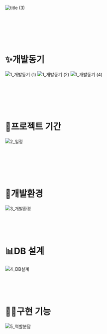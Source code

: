 ![title (3)](https://github.com/eunzzzzz1/projectCruise/assets/139827141/97b8b2be-7608-44b7-b417-923cd6b0a765)


<br><br>

<br><br>


# ✨개발동기
![1_개발동기 (1)](https://github.com/eunzzzzz1/projectCruise/assets/139827141/856d3d1e-7da9-4684-871e-b5de46053f61)
![1_개발동기 (2)](https://github.com/eunzzzzz1/projectCruise/assets/139827141/8a1c1ae2-f0b0-4b88-8c84-3776c828546c)
![1_개발동기 (4)](https://github.com/eunzzzzz1/projectCruise/assets/139827141/767b162b-14fe-45d3-a428-7ed91b9c4fb6)



<br><br>

<br><br>

# 📅프로젝트 기간
![2_일정](https://github.com/eunzzzzz1/projectCruise/assets/139827141/a7bf19a0-3f65-4c1b-8d0b-a0fefaba4073)

<br><br>

<br><br>



# 🔧개발환경
![3_개발환경](https://github.com/eunzzzzz1/projectCruise/assets/139827141/ef300383-6c63-4c0f-9c2a-8f2c39abf3cd)
<br><br>

<br><br>


# 📊DB 설계
![4_DB설계](https://github.com/eunzzzzz1/projectCruise/assets/139827141/fde770a9-aeb7-4d60-a997-052845d1b199)
<br><br>

<br><br>


# 🧑‍💻구현 기능
![5_역할분담](https://github.com/eunzzzzz1/projectCruise/assets/139827141/7cb50ac0-6552-4861-8cbe-9f333e2f7a02)
<br><br>

<br><br>


